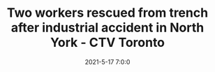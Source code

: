 ---
"title": "Two workers rescued from trench after industrial accident in North York - CTV Toronto"
"date": "2021-5-17 7:0:0"
"feed_name": "GOOGLENEWSINDUSTRIAL"
"feed_website": "https://news.google.com/search?q=industrial%2Bincident&hl=en-US&gl=US&ceid=US:en"
"feed_rss": "https://news.google.com/rss/search?q=industrial%2Bincident&hl=en-US&gl=US&ceid=US:en"
"link": "https://toronto.ctvnews.ca/two-workers-rescued-from-trench-after-industrial-accident-in-north-york-1.5431776"
"file": "_posts/2021-1-1-271467b35f0eed66deb763a60ff4a90cc8ac87b2.md"
"accident": "1"
"drilling": "1"
---